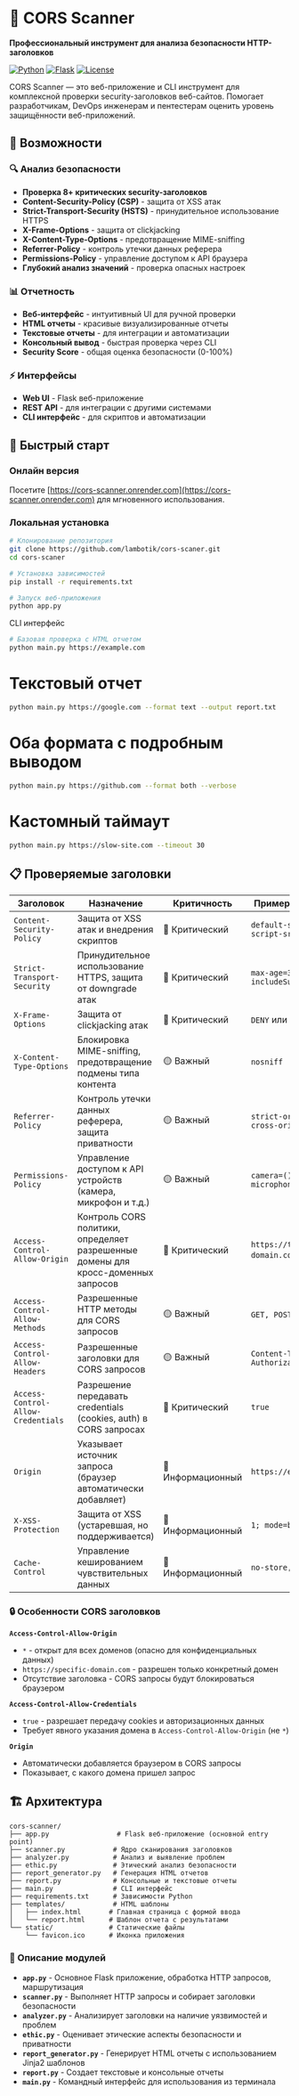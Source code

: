 # 🔐 CORS Scanner

**Профессиональный инструмент для анализа безопасности HTTP-заголовков**

[![Python](https://img.shields.io/badge/Python-3.8+-blue.svg)](https://python.org)
[![Flask](https://img.shields.io/badge/Flask-3.0-green.svg)](https://flask.palletsprojects.com/)
[![License](https://img.shields.io/badge/License-MIT-yellow.svg)](LICENSE)

CORS Scanner — это веб-приложение и CLI инструмент для комплексной проверки security-заголовков веб-сайтов. Помогает разработчикам, DevOps инженерам и пентестерам оценить уровень защищённости веб-приложений.

## 🌟 Возможности

### 🔍 Анализ безопасности
- **Проверка 8+ критических security-заголовков**
- **Content-Security-Policy (CSP)** - защита от XSS атак
- **Strict-Transport-Security (HSTS)** - принудительное использование HTTPS
- **X-Frame-Options** - защита от clickjacking
- **X-Content-Type-Options** - предотвращение MIME-sniffing
- **Referrer-Policy** - контроль утечки данных реферера
- **Permissions-Policy** - управление доступом к API браузера
- **Глубокий анализ значений** - проверка опасных настроек

### 📊 Отчетность
- **Веб-интерфейс** - интуитивный UI для ручной проверки
- **HTML отчеты** - красивые визуализированные отчеты
- **Текстовые отчеты** - для интеграции и автоматизации
- **Консольный вывод** - быстрая проверка через CLI
- **Security Score** - общая оценка безопасности (0-100%)

### ⚡ Интерфейсы
- **Web UI** - Flask веб-приложение
- **REST API** - для интеграции с другими системами
- **CLI интерфейс** - для скриптов и автоматизации

## 🚀 Быстрый старт

### Онлайн версия
Посетите [https://cors-scanner.onrender.com](https://cors-scanner.onrender.com) для мгновенного использования.

### Локальная установка

```bash
# Клонирование репозитория
git clone https://github.com/lambotik/cors-scaner.git
cd cors-scaner

# Установка зависимостей
pip install -r requirements.txt

# Запуск веб-приложения
python app.py
```
CLI интерфейс
```bash
# Базовая проверка с HTML отчетом
python main.py https://example.com
```
# Текстовый отчет
```bash
python main.py https://google.com --format text --output report.txt
```
# Оба формата с подробным выводом
```bash
python main.py https://github.com --format both --verbose
```
# Кастомный таймаут
```bash
python main.py https://slow-site.com --timeout 30
```
## 📋 Проверяемые заголовки

| Заголовок | Назначение | Критичность | Пример значения |
|-----------|------------|-------------|-----------------|
| `Content-Security-Policy` | Защита от XSS атак и внедрения скриптов | 🔴 Критический | `default-src 'self'; script-src 'self'` |
| `Strict-Transport-Security` | Принудительное использование HTTPS, защита от downgrade атак | 🔴 Критический | `max-age=31536000; includeSubDomains` |
| `X-Frame-Options` | Защита от clickjacking атак | 🔴 Критический | `DENY` или `SAMEORIGIN` |
| `X-Content-Type-Options` | Блокировка MIME-sniffing, предотвращение подмены типа контента | 🟡 Важный | `nosniff` |
| `Referrer-Policy` | Контроль утечки данных реферера, защита приватности | 🟡 Важный | `strict-origin-when-cross-origin` |
| `Permissions-Policy` | Управление доступом к API устройств (камера, микрофон и т.д.) | 🟡 Важный | `camera=(), microphone=()` |
| `Access-Control-Allow-Origin` | Контроль CORS политики, определяет разрешенные домены для кросс-доменных запросов | 🔴 Критический | `https://trusted-domain.com` или `*` |
| `Access-Control-Allow-Methods` | Разрешенные HTTP методы для CORS запросов | 🟡 Важный | `GET, POST, OPTIONS` |
| `Access-Control-Allow-Headers` | Разрешенные заголовки для CORS запросов | 🟡 Важный | `Content-Type, Authorization` |
| `Access-Control-Allow-Credentials` | Разрешение передавать credentials (cookies, auth) в CORS запросах | 🔴 Критический | `true` |
| `Origin` | Указывает источник запроса (браузер автоматически добавляет) | 🔵 Информационный | `https://example.com` |
| `X-XSS-Protection` | Защита от XSS (устаревшая, но поддерживается) | 🔵 Информационный | `1; mode=block` |
| `Cache-Control` | Управление кешированием чувствительных данных | 🔵 Информационный | `no-store, no-cache` |

### 🔒 Особенности CORS заголовков

**`Access-Control-Allow-Origin`**
- `*` - открыт для всех доменов (опасно для конфиденциальных данных)
- `https://specific-domain.com` - разрешен только конкретный домен
- Отсутствие заголовка - CORS запросы будут блокироваться браузером

**`Access-Control-Allow-Credentials`**
- `true` - разрешает передачу cookies и авторизационных данных
- Требует явного указания домена в `Access-Control-Allow-Origin` (не `*`)

**`Origin`**
- Автоматически добавляется браузером в CORS запросы
- Показывает, с какого домена пришел запрос

## 🏗️ Архитектура
```plaintext
cors-scanner/
├── app.py                 # Flask веб-приложение (основной entry point)
├── scanner.py            # Ядро сканирования заголовков
├── analyzer.py           # Анализ и выявление проблем
├── ethic.py              # Этический анализ безопасности
├── report_generator.py   # Генерация HTML отчетов
├── report.py             # Консольные и текстовые отчеты
├── main.py               # CLI интерфейс
├── requirements.txt      # Зависимости Python
├── templates/            # HTML шаблоны
│   ├── index.html       # Главная страница с формой ввода
│   └── report.html      # Шаблон отчета с результатами
└── static/              # Статические файлы
    └── favicon.ico      # Иконка приложения
```


### 📁 Описание модулей

- **`app.py`** - Основное Flask приложение, обработка HTTP запросов, маршрутизация
- **`scanner.py`** - Выполняет HTTP запросы и собирает заголовки безопасности
- **`analyzer.py`** - Анализирует заголовки на наличие уязвимостей и проблем
- **`ethic.py`** - Оценивает этические аспекты безопасности и приватности
- **`report_generator.py`** - Генерирует HTML отчеты с использованием Jinja2 шаблонов
- **`report.py`** - Создает текстовые и консольные отчеты
- **`main.py`** - Командный интерфейс для использования из терминала
